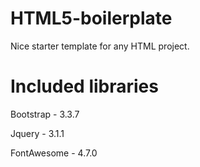 # HTML5-boilerplate

Nice starter template for any HTML project.

# Included libraries 

Bootstrap - 3.3.7

Jquery - 3.1.1

FontAwesome - 4.7.0







